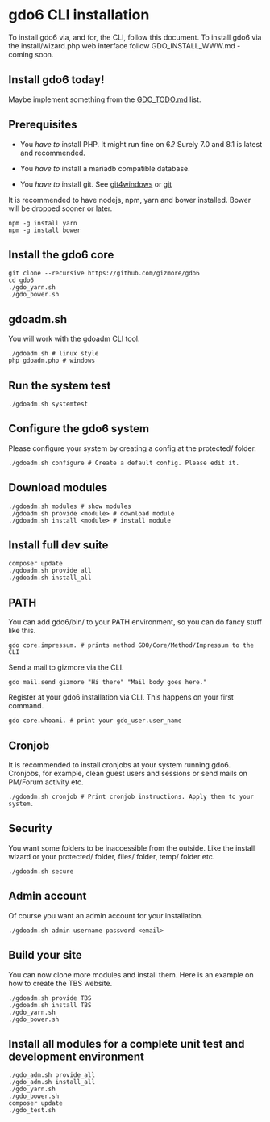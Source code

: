# gdo6 CLI installation

To install gdo6 via, and for, the CLI, follow this document.
To install gdo6 via the install/wizard.php web interface follow GDO_INSTALL_WWW.md - coming soon.


## Install gdo6 today!

Maybe implement something from the [GDO_TODO.md](https://github.com/gizmore/gdo6/blob/master/DOCS/GDO_TODO.md) list.


## Prerequisites

 - You *have to* install PHP. It might run fine on 6.? Surely 7.0 and 8.1 is latest and recommended.

 - You *have to* install a mariadb compatible database.

 - You *have to* install git. See [git4windows](https://git-scm.com/download/win) or [git](https://github.com/git/git)
 
It is recommended to have nodejs, npm, yarn and bower   installed.
Bower will be dropped sooner or later.

    npm -g install yarn
    npm -g install bower


## Install the gdo6 core

    git clone --recursive https://github.com/gizmore/gdo6
    cd gdo6
    ./gdo_yarn.sh
    ./gdo_bower.sh
    
    
## gdoadm.sh

You will work with the gdoadm CLI tool.

    ./gdoadm.sh # linux style
    php gdoadm.php # windows
    
    
## Run the system test

    ./gdoadm.sh systemtest


## Configure the gdo6 system

Please configure your system by creating a config at the protected/ folder.

    ./gdoadm.sh configure # Create a default config. Please edit it.


## Download modules

    ./gdoadm.sh modules # show modules
    ./gdoadm.sh provide <module> # download module
    ./gdoadm.sh install <module> # install module
    
    
## Install full dev suite

    composer update
    ./gdoadm.sh provide_all
    ./gdoadm.sh install_all
    

## PATH

You can add gdo6/bin/ to your PATH environment, so you can do fancy stuff like this.
    
    gdo core.impressum. # prints method GDO/Core/Method/Impressum to the CLI
    
Send a mail to gizmore via the CLI.

    gdo mail.send gizmore "Hi there" "Mail body goes here."
    
Register at your gdo6 installation via CLI. This happens on your first command.

    gdo core.whoami. # print your gdo_user.user_name
    
    
## Cronjob

It is recommended to install cronjobs at your system running gdo6.
Cronjobs, for example, clean guest users and sessions or send mails on PM/Forum activity etc. 

    ./gdoadm.sh cronjob # Print cronjob instructions. Apply them to your system.
   
    
## Security

You want some folders to be inaccessible from the outside. Like the install wizard or your protected/ folder, files/ folder, temp/ folder etc.

    ./gdoadm.sh secure
    

## Admin account

Of course you want an admin account for your installation.

    ./gdoadm.sh admin username password <email>


## Build your site

You can now clone more modules and install them.
Here is an example on how to create the TBS website.

    ./gdoadm.sh provide TBS
    ./gdoadm.sh install TBS
    ./gdo_yarn.sh
    ./gdo_bower.sh
    
    
## Install all modules for a complete unit test  and development environment

    ./gdo_adm.sh provide_all
    ./gdo_adm.sh install_all
    ./gdo_yarn.sh
    ./gdo_bower.sh
    composer update
    ./gdo_test.sh


